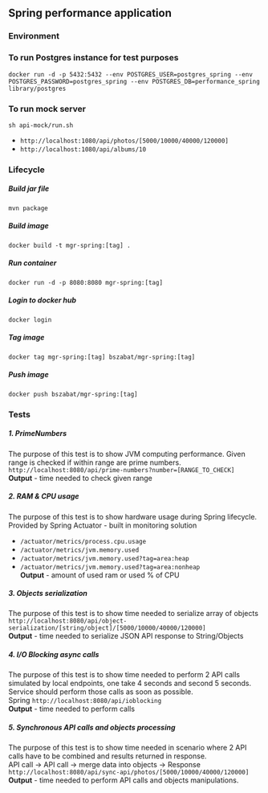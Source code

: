 ## Spring performance application

### Environment
### To run Postgres instance for test purposes
`docker run -d -p 5432:5432 --env POSTGRES_USER=postgres_spring --env POSTGRES_PASSWORD=postgres_spring --env POSTGRES_DB=performance_spring library/postgres`
### To run mock server
`sh api-mock/run.sh`
- `http://localhost:1080/api/photos/[5000/10000/40000/120000]`
- `http://localhost:1080/api/albums/10`

### Lifecycle
##### Build jar file
`mvn package`
##### Build image
`docker build -t mgr-spring:[tag] .`
##### Run container
`docker run -d -p 8080:8080 mgr-spring:[tag]`
##### Login to docker hub
`docker login`
##### Tag image
`docker tag mgr-spring:[tag] bszabat/mgr-spring:[tag]`
##### Push image
`docker push bszabat/mgr-spring:[tag]`

### Tests
##### 1. PrimeNumbers
The purpose of this test is to show JVM computing performance. Given range is checked if within range are prime numbers.<br>
`http://localhost:8080/api/prime-numbers?number=[RANGE_TO_CHECK]`<br>
<b>Output</b> - time needed to check given range

##### 2. RAM & CPU usage
The purpose of this test is to show hardware usage during Spring lifecycle.<br>
Provided by Spring Actuator - built in monitoring solution 
- `/actuator/metrics/process.cpu.usage`
- `/actuator/metrics/jvm.memory.used`
- `/actuator/metrics/jvm.memory.used?tag=area:heap`
- `/actuator/metrics/jvm.memory.used?tag=area:nonheap`
<br><b>Output</b> - amount of used ram or used % of CPU

##### 3. Objects serialization
The purpose of this test is to show time needed to serialize array of objects
<br>`http://localhost:8080/api/object-serialization/[string/object]/[5000/10000/40000/120000]`
<br><b>Output</b> - time needed to serialize JSON API response to String/Objects

##### 4. I/O Blocking async calls
The purpose of this test is to show time needed to perform 2 API calls simulated by local endpoints, one take 4 
seconds and second 5 seconds. Service should perform those calls as soon as possible.
<br>Spring `http://localhost:8080/api/ioblocking`
<br><b>Output</b> - time needed to perform calls

##### 5. Synchronous API calls and objects processing
The purpose of this test is to show time needed in scenario where 2 API calls have to be combined and results returned in response.
<br>API call -> API call -> merge data into objects -> Response
<br>`http://localhost:8080/api/sync-api/photos/[5000/10000/40000/120000]`
<br><b>Output</b> - time needed to perform API calls and objects manipulations.